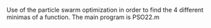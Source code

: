 Use of the particle swarm optimization in order to find the 4 different minimas of a function. The main program is PSO22.m
